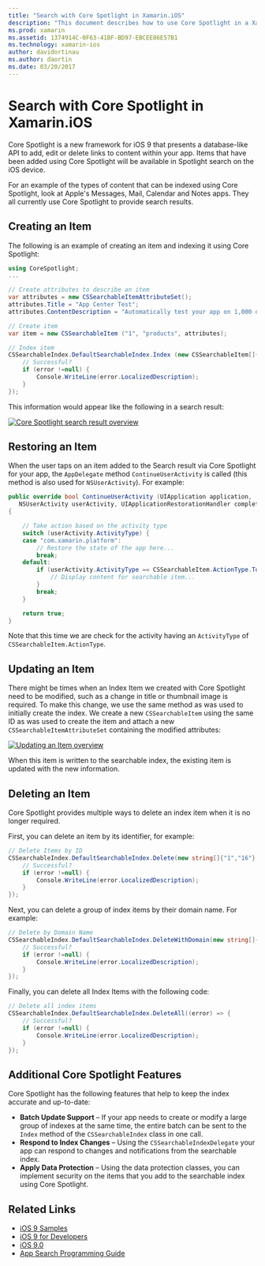 ```yaml
---
title: "Search with Core Spotlight in Xamarin.iOS"
description: "This document describes how to use Core Spotlight in a Xamarin.iOS application to provide links to in-app content. It discusses how to create, restore, update, and delete searchable items."
ms.prod: xamarin
ms.assetid: 1374914C-0F63-41BF-BD97-EBCEE86E57B1
ms.technology: xamarin-ios
author: davidortinau
ms.author: daortin
ms.date: 03/20/2017
---
```


# Search with Core Spotlight in Xamarin.iOS

Core Spotlight is a new framework for iOS 9 that presents a database-like API
to add, edit or delete links to content within your app. Items that have been
added using Core Spotlight will be available in Spotlight search on the iOS device.

For an example of the types of content that can be indexed using Core Spotlight,
look at Apple's Messages, Mail, Calendar and Notes apps. They all currently use
Core Spotlight to provide search results.

## Creating an Item

The following is an example of creating an item and indexing it using Core Spotlight:

```csharp
using CoreSpotlight;
...

// Create attributes to describe an item
var attributes = new CSSearchableItemAttributeSet();
attributes.Title = "App Center Test";
attributes.ContentDescription = "Automatically test your app on 1,000 devices in the cloud.";

// Create item
var item = new CSSearchableItem ("1", "products", attributes);

// Index item
CSSearchableIndex.DefaultSearchableIndex.Index (new CSSearchableItem[]{ item }, (error) => {
    // Successful?
    if (error !=null) {
        Console.WriteLine(error.LocalizedDescription);
    }
});
```

This information would appear like the following in a search result:

[![](corespotlight-images/corespotlight01.png "Core Spotlight search result overview")](corespotlight-images/corespotlight01.png#lightbox)

## Restoring an Item

When the user taps on an item added to the Search result via Core Spotlight for
your app, the `AppDelegate` method `ContinueUserActivity` is called (this
method is also used for `NSUserActivity`). For example:

```csharp
public override bool ContinueUserActivity (UIApplication application,
   NSUserActivity userActivity, UIApplicationRestorationHandler completionHandler)
{

    // Take action based on the activity type
    switch (userActivity.ActivityType) {
    case "com.xamarin.platform":
        // Restore the state of the app here...
        break;
    default:
        if (userActivity.ActivityType == CSSearchableItem.ActionType.ToString ()) {
            // Display content for searchable item...
        }
        break;
    }

    return true;
}
```

Note that this time we are check for the activity having an
`ActivityType` of `CSSearchableItem.ActionType`.

## Updating an Item

There might be times when an Index Item we created with Core Spotlight need to
be modified, such as a change in title or thumbnail image is required. To make
this change, we use the same method as was used to initially create the index.
We create a new `CSSearchableItem` using the same ID as was used to create the
item and attach a new `CSSearchableItemAttributeSet` containing the modified attributes:

[![](corespotlight-images/corespotlight02.png "Updating an Item overview")](corespotlight-images/corespotlight02.png#lightbox)

When this item is written to the searchable index, the existing item is updated with the new information.

## Deleting an Item

Core Spotlight provides multiple ways to delete an index item when it is no longer required.

First, you can delete an item by its identifier, for example:

```csharp
// Delete Items by ID
CSSearchableIndex.DefaultSearchableIndex.Delete(new string[]{"1","16"},(error) => {
    // Successful?
    if (error !=null) {
        Console.WriteLine(error.LocalizedDescription);
    }
});
```

Next, you can delete a group of index items by their domain name. For example:

```csharp
// Delete by Domain Name
CSSearchableIndex.DefaultSearchableIndex.DeleteWithDomain(new string[]{"domain-name"},(error) => {
    // Successful?
    if (error !=null) {
        Console.WriteLine(error.LocalizedDescription);
    }
});
```

Finally, you can delete all Index Items with the following code:

```csharp
// Delete all index items
CSSearchableIndex.DefaultSearchableIndex.DeleteAll((error) => {
    // Successful?
    if (error !=null) {
        Console.WriteLine(error.LocalizedDescription);
    }
});
```

## Additional Core Spotlight Features

Core Spotlight has the following features that help to keep the index accurate
and up-to-date:

- **Batch Update Support** – If your app needs to create or modify a large group of indexes at the same time, the entire batch can be sent to the `Index` method of the `CSSearchableIndex` class in one call.
- **Respond to Index Changes** – Using the `CSSearchableIndexDelegate` your app can respond to changes and notifications from the searchable index.
- **Apply Data Protection** – Using the data protection classes, you can implement security on the items that you add to the searchable index using Core Spotlight.

## Related Links

- [iOS 9 Samples](https://docs.microsoft.com/samples/browse/?products=xamarin&term=Xamarin.iOS+iOS9)
- [iOS 9 for Developers](https://developer.apple.com/ios/pre-release/)
- [iOS 9.0](https://developer.apple.com/library/prerelease/ios/releasenotes/General/WhatsNewIniOS/Articles/iOS9.html)
- [App Search Programming Guide](https://developer.apple.com/library/prerelease/ios/documentation/General/Conceptual/AppSearch/index.html#//apple_ref/doc/uid/TP40016308)
